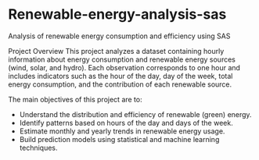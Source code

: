 # Renewable-energy-analysis-sas
Analysis of renewable energy consumption and efficiency using SAS

Project Overview
This project analyzes a dataset containing hourly information about energy consumption and renewable energy sources (wind, solar, and hydro). Each observation corresponds to one hour and includes indicators such as the hour of the day, day of the week, total energy consumption, and the contribution of each renewable source.

The main objectives of this project are to:

- Understand the distribution and efficiency of renewable (green) energy.
- Identify patterns based on hours of the day and days of the week.
- Estimate monthly and yearly trends in renewable energy usage.
- Build prediction models using statistical and machine learning techniques.
